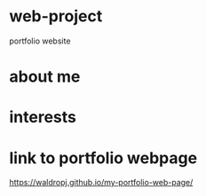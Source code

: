 # web-project
portfolio website
# about me
# interests
# link to portfolio webpage
https://waldropj.github.io/my-portfolio-web-page/


